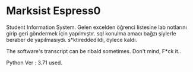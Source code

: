 # Marksist Espress0
Student Information System.
Gelen excelden öğrenci listesine lab notlarını girip geri göndermek için yapılmıştır. 
sql konulma amacı bağzı şiylerle beraber de yapılmasıydı. s*ktireddedildi, öylece kaldı. 

The software's transcript can be ribald sometimes. Don't mind, F*ck it.. 

Python Ver : 3.71 used. 
